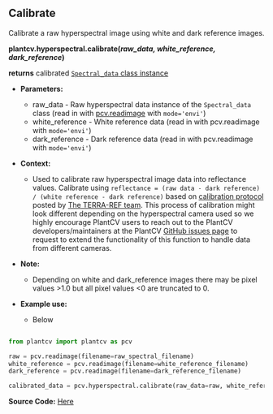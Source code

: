 ## Calibrate

Calibrate a raw hyperspectral image using white and dark reference images. 

**plantcv.hyperspectral.calibrate(*raw_data, white_reference, dark_reference*)**

**returns** calibrated [`Spectral_data` class instance](Spectral_data.md) 

- **Parameters:**
    - raw_data - Raw hyperspectral data instance of the `Spectral_data` class (read in with [pcv.readimage](read_image.md) with `mode='envi'`) 
    - white_reference - White reference data (read in with pcv.readimage with `mode='envi'`) 
    - dark_reference - Dark reference data (read in with pcv.readimage with `mode='envi'`) 

- **Context:**
    - Used to calibrate raw hyperspectral image data into reflectance values. Calibrate using `reflectance = (raw data - dark reference) / (white reference - dark reference)`
    based on [calibration protocol](https://docs.google.com/document/d/1w_zHHlrPVKsy1mnW9wrVzAU2edVqZH8i1IZa5BZxVpo/edit#heading=h.jjfbhbos05cc) posted by 
    [The TERRA-REF team](https://github.com/terraref). This process of calibration might look different depending on the hyperspectral camera used so we highly encourage 
    PlantCV users to reach out to the PlantCV developers/maintainers at the PlantCV [GitHub issues page](https://github.com/danforthcenter/plantcv/issues) to request to extend 
    the functionality of this function to handle data from different cameras. 
    
- **Note:**
    - Depending on white and dark_reference images there may be pixel values >1.0 but all pixel values <0 are truncated to 0. 

- **Example use:**
    - Below
    


```python

from plantcv import plantcv as pcv

raw = pcv.readimage(filename=raw_spectral_filename)
white_reference = pcv.readimage(filename=white_reference_filename)
dark_reference = pcv.readimage(filename=dark_reference_filename)

calibrated_data = pcv.hyperspectral.calibrate(raw_data=raw, white_reference=white_reference, dark_reference=dark_reference)
```

**Source Code:** [Here](https://github.com/danforthcenter/plantcv/blob/master/plantcv/plantcv/hyperspectral/calibrate.py)
